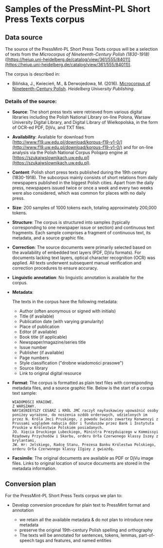 # Samples of the PressMint-PL Short Press Texts corpus

## Data source

The source of the PressMint-PL Short Press Texts corpus will be a selection of texts from the
_Microcorpus of Nineteenth-Century Polish (1830-1918)_
([https://heiup.uni-heidelberg.de/catalog/view/361/555/84011](https://heiup.uni-heidelberg.de/catalog/view/361/555/84011)).

The corpus is described in:

* Bilińska, J., Kwiecień, M., & Derwojedowa, M. (2016).
[Microcorpus of Nineteenth-Century Polish](https://doi.org/10.17885/heiup.361.c4712).
*Heidelberg University Publishing*.

### Details of the source:

* __Source__: The short press texts were retrieved from various digital libraries including the Polish National Library on-line Polona, Warsaw University Digital Library, and Digital Library of Wielkopolska, in the form of OCR-ed PDF, DjVu, and TXT files.

* __Availability__: Available for download from [http://www.f19.uw.edu.pl/download/korpus-f19-v1-0/](http://www.f19.uw.edu.pl/download/korpus-f19-v1-0/) and for on-line analysis via the Polish National Corpus Poliqarp engine at [https://szukajwslownikach.uw.edu.pl](https://szukajwslownikach.uw.edu.pl).

* __Content__: Polish short press texts published during the 19th century (1830-1918). The subcorpus mainly consists of short relations from daily newspapers published in the biggest Polish cities. Apart from the daily press, newspapers issued twice or once a week and every two weeks were also considered, which was common for places with no daily press.

* __Size__: 200 samples of 1000 tokens each, totaling approximately 200,000 tokens.

* __Structure__: The corpus is structured into samples (typically corresponding to one newspaper issue or section) and continuous text fragments. Each sample comprises a fragment of continuous text, its metadata, and a source graphic file.

* __Correction__: The source documents were primarily selected based on the availability of embedded text layers (PDF, DjVu formats). For documents lacking text layers, optical character recognition (OCR) was applied. All texts underwent subsequent manual verification and correction procedures to ensure accuracy.

* __Linguistic annotation__: No linguistic annotation is available for the corpus.

* __Metadata__:

    The texts in the corpus have the following metadata:

    - Author (often anonymous or signed with initials)
    - Title (if available)
    - Publication date (with varying granularity)
    - Place of publication
    - Editor (if available)
    - Book title (if applicable)
    - Newspaper/magazine/series title
    - Issue number
    - Publisher (if available)
    - Page numbers
    - Style classification ("drobne wiadomości prasowe")
    - Source library
    - Link to original digital resource

* __Format__: The corpus is formatted as plain text files with corresponding metadata files, and a source graphic file.
Below is the start of a corpus text sample:

    ```
    WIADOMOŚCI KRAIOWE.
    Z WARSZAWY.
    NAYIAŚNIEYSZY CESARZ i KRÓL JMĆ raczył nayłaskawiey upoważnić osoby poniżey wyrażone, do noszenia ozdób orderowych, udzielonych im przez N. Króla Jmci Pruskiego, z powodu świeżo zawartey Konwencyi z Prussami względem nabycia dóbr i funduszów przez Bank i Instytuta Pruskie w Królestwie Polskiém posiadanych.
    JO. Xięcia Druckiego Lubeckiego, Ministra Prezyduiącego w Kommissyi Rządowey Przychodów i Skarbu, orderu Orła Czerwonego klassy Iszey z brylantami.
    JW. Hr: Jelskiego, Radcę Stanu, Prezesa Banku Królestwa Polskiego, orderu Orła Czerwonego klassy IIgiey z gwiazdą.
    ```

* __Facsimile__: The original documents are available as PDF or DjVu image files. Links to original location of source documents are stored in the metadata information.

## Conversion plan

For the PressMint-PL Short Press Texts corpus we plan to:

* Develop conversion procedure for plain text to PressMint format and annotation

    * we retain all the available metadata & do not plan to introduce new metadata
    * preserve the original 19th-century Polish spelling and orthography
    * The texts will be annotated for sentences, tokens, lemmas, part-of-speech tags and features, and named entities
